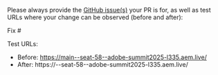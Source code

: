Please always provide the [GitHub issue(s)](../issues) your PR is for, as well as test URLs where your change can be observed (before and after):

Fix #<gh-issue-id>

Test URLs:
- Before: https://main--seat-58--adobe-summit2025-l335.aem.live/
- After: https://<branch>--seat-58--adobe-summit2025-l335.aem.live/
